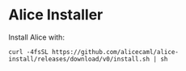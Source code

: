 # Alice Installer

Install Alice with:
```
curl -4fsSL https://github.com/alicecaml/alice-install/releases/download/v0/install.sh | sh
```
